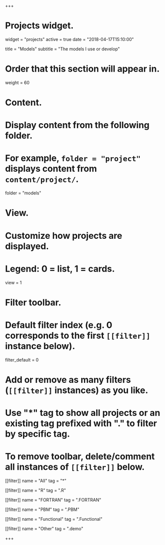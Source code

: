 +++
# Projects widget.
widget = "projects"
active = true
date = "2018-04-17T15:10:00"

title = "Models"
subtitle = "The models I use or develop"

# Order that this section will appear in.
weight = 60

# Content.
# Display content from the following folder.
# For example, `folder = "project"` displays content from `content/project/`.
folder = "models"

# View.
# Customize how projects are displayed.
# Legend: 0 = list, 1 = cards.
view = 1

# Filter toolbar.

# Default filter index (e.g. 0 corresponds to the first `[[filter]]` instance below).
filter_default = 0

# Add or remove as many filters (`[[filter]]` instances) as you like.
# Use "*" tag to show all projects or an existing tag prefixed with "." to filter by specific tag.
# To remove toolbar, delete/comment all instances of `[[filter]]` below.
[[filter]]
  name = "All"
  tag = "*"

[[filter]]
  name = "R"
  tag = ".R"

  [[filter]]
    name = "FORTRAN"
    tag = ".FORTRAN"

  [[filter]]
    name = "PBM"
    tag = ".PBM"

  [[filter]]
    name = "Functional"
    tag = ".Functional"

[[filter]]
  name = "Other"
  tag = ".demo"

+++
